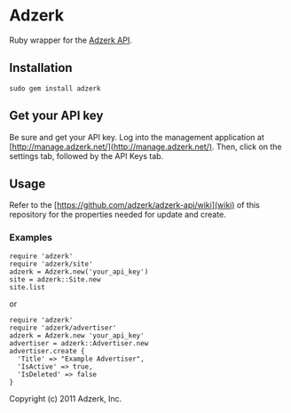 # Adzerk

Ruby wrapper for the [Adzerk API](http://adzerk.com/).

## Installation

    sudo gem install adzerk
    
## Get your API key

Be sure and get your API key. Log into the management application at [http://manage.adzerk.net/](http://manage.adzerk.net/). Then, click on the settings tab, followed by the API Keys tab.

## Usage

Refer to the [https://github.com/adzerk/adzerk-api/wiki](wiki) of this repository for the properties needed for update and create. 

### Examples

    require 'adzerk'
    require 'adzerk/site'
    adzerk = Adzerk.new('your_api_key')
    site = adzerk::Site.new
    site.list

or

    require 'adzerk'
    require 'adzerk/advertiser'
    adzerk = Adzerk.new 'your_api_key'
    advertiser = adzerk::Advertiser.new
    advertiser.create {
      'Title' => "Example Advertiser",
      'IsActive' => true,
      'IsDeleted' => false
    }

Copyright (c) 2011 Adzerk, Inc.